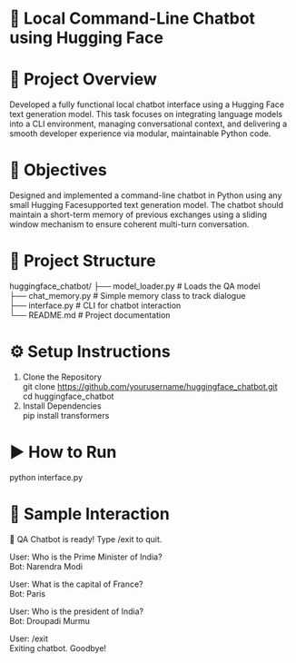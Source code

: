 # 🤖 Local Command-Line Chatbot using Hugging Face

# 📌 Project Overview
Developed a fully functional local chatbot interface using a Hugging Face text generation model.
This task focuses on integrating language models into a CLI environment, managing conversational
context, and delivering a smooth developer experience via modular, maintainable
Python code.

# 🎯 Objectives
Designed and implemented a command-line chatbot in Python using any small Hugging Facesupported
text generation model. The chatbot should maintain a short-term memory of
previous exchanges using a sliding window mechanism to ensure coherent multi-turn conversation.

# 📂 Project Structure
huggingface_chatbot/
├── model_loader.py        # Loads the QA model   
├── chat_memory.py         # Simple memory class to track dialogue  
├── interface.py           # CLI for chatbot interaction   
└── README.md              # Project documentation    

# ⚙️ Setup Instructions    
   1. Clone the Repository    
  git clone https://github.com/yourusername/huggingface_chatbot.git    
  cd huggingface_chatbot     
   2. Install Dependencies    
  pip install transformers    

# ▶️ How to Run  
 python interface.py

# 🧪 Sample Interaction
🤖 QA Chatbot is ready! Type /exit to quit.     
   
User: Who is the Prime Minister of India?    
Bot: Narendra Modi    

User: What is the capital of France?    
Bot: Paris   

User: Who is the president of India?   
Bot: Droupadi Murmu   

User: /exit   
Exiting chatbot. Goodbye!    





 
